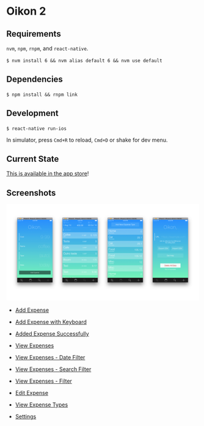 # Oikon 2

## Requirements

`nvm`, `npm`, `rnpm`, and `react-native`.

`$ nvm install 6 && nvm alias default 6 && nvm use default`

## Dependencies

`$ npm install && rnpm link`

## Development

`$ react-native run-ios`

In simulator, press `Cmd+R` to reload, `Cmd+D` or shake for dev menu.

## Current State

[This is available in the app store](https://itunes.apple.com/us/app/oikon-2-manage-your-expenses/id1234105377?ls=1&mt=8)!

## Screenshots

![Showcase](screenshots/showcase.png)

- [Add Expense](screenshots/add-expense.png)

- [Add Expense with Keyboard](screenshots/add-expense-keyboard.png)

- [Added Expense Successfully](screenshots/add-expense-success.png)

- [View Expenses](screenshots/view-expenses.png)

- [View Expenses - Date Filter](screenshots/view-expenses-date-filter.png)

- [View Expenses - Search Filter](screenshots/view-expenses-search.png)

- [View Expenses - Filter](screenshots/view-expenses-filter.png)

- [Edit Expense](screenshots/view-expenses-edit.png)

- [View Expense Types](screenshots/view-expense-types.png)

- [Settings](screenshots/settings.png)
